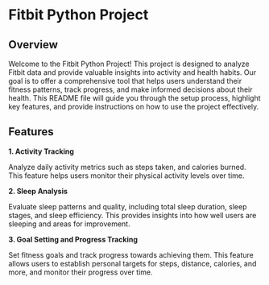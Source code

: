 # Fitbit Python Project

## Overview
Welcome to the Fitbit Python Project! This project is designed to analyze Fitbit data and provide valuable insights into activity and health habits. Our goal is to offer a comprehensive tool that helps users understand their fitness patterns, track progress, and make informed decisions about their health. 
This README file will guide you through the setup process, highlight key features, and provide instructions on how to use the project effectively.

## Features
**1. Activity Tracking**

Analyze daily activity metrics such as steps taken, and calories burned. This feature helps users monitor their physical activity levels over time.

**2. Sleep Analysis**

Evaluate sleep patterns and quality, including total sleep duration, sleep stages, and sleep efficiency. This provides insights into how well users are sleeping and areas for improvement.

**3. Goal Setting and Progress Tracking**

Set fitness goals and track progress towards achieving them. This feature allows users to establish personal targets for steps, distance, calories, and more, and monitor their progress over time.
